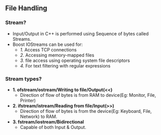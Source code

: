 ## File Handling
### Stream?
- Input/Output in C++ is performed using Sequence of bytes called Streams.
- Boost IOStreams can be used for:
  - _1._ Access TCP connections
  - _2._ Accessing memory-mapped files
  - _3._ file access using operating system file descriptors
  - _4._ For text filtering with regular expressions
### Stream types?
- **1. ofstream/ostream/Writing to file/Output(<<)**
  - Direction of flow of bytes is from RAM to device(Eg: Monitor, File, Printer)
- **2. ifstream/istream/Reading from file/Input(>>)**
  - Direction of flow of bytes is from the device(Eg: Keyboard, File, Network) to RAM.
- **3. fstream/iostream/Bidirectional**
  - Capable of both Input & Output.
